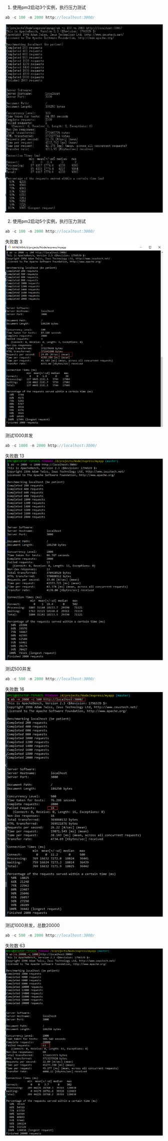 
1. 使用pm2启动3个实例，执行压力测试
``` cs
ab -c 100 -n 2000 http://localhost:3000/
```
![Alt Text](ab.test1.png "test 1")

2. 使用pm2启动5个实例，执行压力测试
``` cs
ab -c 100 -n 2000 http://localhost:3000/
```
失败数 3
![Alt Text](ab.test2.png "test 1")

测试1000并发
``` cs
ab -c 1000 -n 2000 http://localhost:3000/
```
失败数 13
![Alt Text](ab.test3.png "test 1")

测试500并发
``` cs
ab -c 500 -n 2000 http://localhost:3000/
```
失败数 16
![Alt Text](ab.test4.png "test 1")

测试1000并发，总数20000
``` cs
ab -c 500 -n 2000 http://localhost:3000/
```
失败数 63
![Alt Text](ab.test5.png "test 1")